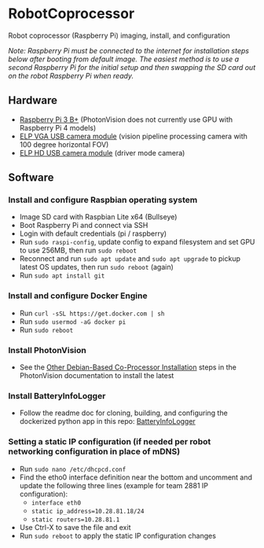 # RobotCoprocessor
Robot coprocessor (Raspberry Pi) imaging, install, and configuration

_Note: Raspberry Pi must be connected to the internet for installation steps below after booting from default image. The easiest method is to use a second Raspberry Pi for the initial setup and then swapping the SD card out on the robot Raspberry Pi when ready._

## Hardware 
* [Raspberry Pi 3 B+](https://www.raspberrypi.com/products/raspberry-pi-3-model-b-plus/) (PhotonVision does not currently use GPU with Raspberry Pi 4 models)
* [ELP VGA USB camera module](https://www.amazon.com/dp/B01DRG250Q) (vision pipeline processing camera with 100 degree horizontal FOV)
* [ELP HD USB camera module](https://www.amazon.com/dp/B01HD1UZMQ) (driver mode camera)

## Software
### Install and configure Raspbian operating system
* Image SD card with Raspbian Lite x64 (Bullseye)
* Boot Raspberry Pi and connect via SSH
* Login with default credentials (pi / raspberry)
* Run `sudo raspi-config`, update config to expand filesystem and set GPU to use 256MB, then run `sudo reboot`
* Reconnect and run `sudo apt update` and `sudo apt upgrade` to pickup latest OS updates, then run `sudo reboot` (again)
* Run `sudo apt install git`

### Install and configure Docker Engine 
* Run `curl -sSL https://get.docker.com | sh`
* Run `sudo usermod -aG docker pi`
* Run `sudo reboot`

### Install PhotonVision
* See the [Other Debian-Based Co-Processor Installation](https://docs.photonvision.org/en/latest/docs/getting-started/installation/coprocessor-image.html#other-debian-based-co-processor-installation) steps in the PhotonVision documentation to install the latest

### Install BatteryInfoLogger
* Follow the readme doc for cloning, building, and configuring the dockerized python app in this repo: [BatteryInfoLogger](https://github.com/frc2881/BatteryInfoLogger)

### Setting a static IP configuration (if needed per robot networking configuration in place of mDNS)
  * Run `sudo nano /etc/dhcpcd.conf`
  * Find the etho0 interface definition near the bottom and uncomment and update the following three lines (example for team 2881 IP configuration):
      * `interface eth0`
      * `static ip_address=10.28.81.18/24`
      * `static routers=10.28.81.1`
  * Use Ctrl-X to save the file and exit
  * Run `sudo reboot` to apply the static IP configuration changes
